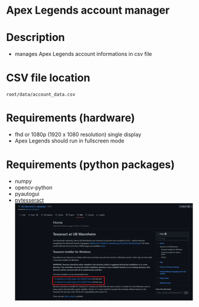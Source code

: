 # Apex Legends account manager

# Description
- manages Apex Legends account informations in csv file

# CSV file location
    root/data/account_data.csv

# Requirements (hardware)
- fhd or 1080p (1920 x 1080 resolution) single display
- Apex Legends should run in fullscreen mode

# Requirements (python packages)
- numpy
- opencv-python
- pyautogui
- [pytesseract](https://github.com/UB-Mannheim/tesseract/wiki) ![poster](./pictures/1.PNG)
